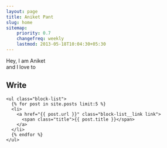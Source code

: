 ```yaml
---
layout: page
title: Aniket Pant
slug: home
sitemap:
    priority: 0.7
    changefreq: weekly
    lastmod: 2013-05-18T10:04:30+05:30
---
```


<div class="grid">

  <div class="grid__item one-whole">
    <p class="lead text--center">
      Hey, I am Aniket<br/>
      and I love to
    </p>
  </div>

  <div class="grid__item one-whole">
    <h2 class="gamma text--center">Write</h2>

    <ul class="block-list">
      {% for post in site.posts limit:5 %}
      <li>
        <a href="{{ post.url }}" class="block-list__link link">
          <span class="title">{{ post.title }}</span>
        </a>
      </li>
      {% endfor %}
    </ul>
  </div><!--

  --><div class="grid__item one-whole">
    <h2 class="gamma text--center">Code</h2>
  </div><!--

  --><div class="grid__item one-whole">
    <h2 class="gamma text--center">Read</h2>

    <p>In the last few months I have read the following books:</p>
    <ul>
      <li><span class="title--book">Inferno</span> by <span class="author">Dan Brown</span></li>
      <li><span class="title--book">The Shiva Trilogy</span> by <span class="author">Amish Patel</span></li>
      <li><span class="title--book">The Ghost</span> by <span class="author">Robert Harris</span></li>
    </ul>
  </div>

</div>